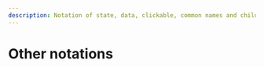 ```yaml
---
description: Notation of state, data, clickable, common names and child elements
---
```


# Other notations

